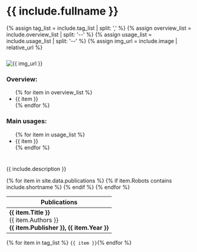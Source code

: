 # {{ include.fullname }}

<!-- Parse the inputs -->
{% assign tag_list = include.tag_list | split: ',' %}
{% assign overview_list = include.overview_list | split: '--' %}
{% assign usage_list = include.usage_list | split: '--' %}
{% assign img_url = include.image | relative_url %}

<div style="display: flex; flex-wrap: wrap; gap: 5%; margin-top: 5%; margin-bottom: 5%">
    <div style="flex: 1 1 300px; align-self: center">
        <img src="{{ img_url }}" alt="{{ img_url }}" style="object-fit: contain;">
    </div>
    <div style="flex: 1 1 300px; align-self: center">
        <h3>Overview:</h3>
        <ul>
            {% for item in overview_list %}
            <li>{{ item }}</li>
            {% endfor %}
        </ul>
        <h3>Main usages:</h3>
        <ul>
            {% for item in usage_list %}
            <li>{{ item }}</li>
            {% endfor %}
        </ul>
    </div>
</div>

{{ include.description }}

<table>
<thead>
    <tr>
        <th>Publications</th>
    </tr>
</thead>
<tbody>
{% for item in site.data.publications %}
    <tr>
        {% if item.Robots contains include.shortname %}
        <td> <strong>{{ item.Title }}</strong>
             <br/>
             {{ item.Authors }}
             <br/>
             <strong>{{ item.Publisher }}, {{ item.Year }}</strong>
        </td>
        {% endif %}
    </tr>
{% endfor %}
</tbody>
</table>


{% for item in tag_list %}
`{{ item }}`{% endfor %}